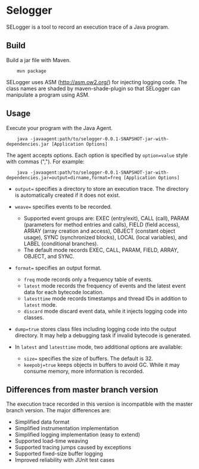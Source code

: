 
# Selogger

SELogger is a tool to record an execution trace of a Java program.

## Build

Build a jar file with Maven.

        mvn package

SELogger uses ASM (http://asm.ow2.org/) for injecting logging code.
The class names are shaded by maven-shade-plugin so that 
SELogger can manipulate a program using ASM. 



## Usage

Execute your program with the Java Agent.

        java -javaagent:path/to/selogger-0.0.1-SNAPSHOT-jar-with-dependencies.jar [Application Options]

The agent accepts options.  Each option is specified by `option=value` style with commas (","). For example:

        java -javaagent:path/to/selogger-0.0.1-SNAPSHOT-jar-with-dependencies.jar=output=dirname,format=freq [Application Options]

 * `output=` specifies a directory to store an execution trace.  The directory is automatically created if it does not exist.
 * `weave=` specifies events to be recorded.
   * Supported event groups are: EXEC (entry/exit), CALL (call), PARAM (parameters for method entries and calls), FIELD (field access), ARRAY (array creation and access), OBJECT (constant object usage), SYNC (synchronized blocks), LOCAL (local variables), and LABEL (conditional branches).
   * The default mode records EXEC, CALL, PARAM, FIELD, ARRAY, OBJECT, and SYNC. 
 * `format=` specifies an output format. 
   * `freq` mode records only a frequency table of events.
   * `latest` mode records the frequency of events and the latest event data for each bytecode location.
   * `latesttime` mode records timestamps and thread IDs in addition to `latest` mode.
   * `discard` mode discard event data, while it injects logging code into classes.

 * `dump=true` stores class files including logging code into the output directory. It may help a debugging task if invalid bytecode is generated. 
 * In `latest` and `latesttime` mode, two additional options are available:
   * `size=` specifies the size of buffers.  The default is 32.
   * `keepobj=true` keeps objects in buffers to avoid GC.  While it may consume memory, more information is recorded.

 
## Differences from master branch version

The execution trace recorded in this version is incompatible with the master branch version.
The major differences are:
 * Simplified data format
 * Simplified instrumentation implementation
 * Simplified logging implementation (easy to extend)
 * Supported load-time weaving
 * Supported tracing jumps caused by exceptions
 * Supported fixed-size buffer logging
 * Improved reliability with JUnit test cases
